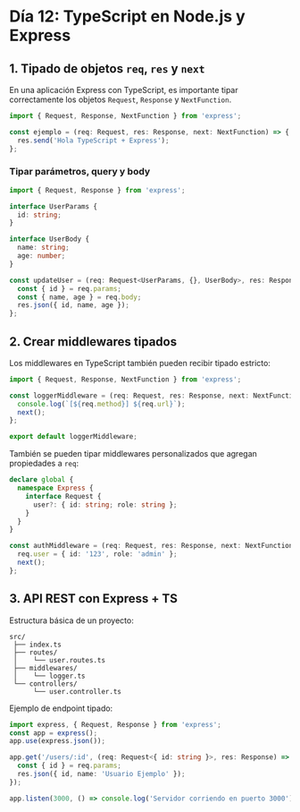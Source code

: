 # Día 12: TypeScript en Node.js y Express

## 1. Tipado de objetos `req`, `res` y `next`

En una aplicación Express con TypeScript, es importante tipar correctamente los objetos `Request`, `Response` y `NextFunction`.

```ts
import { Request, Response, NextFunction } from 'express';

const ejemplo = (req: Request, res: Response, next: NextFunction) => {
  res.send('Hola TypeScript + Express');
};
```

### Tipar parámetros, query y body

```ts
import { Request, Response } from 'express';

interface UserParams {
  id: string;
}

interface UserBody {
  name: string;
  age: number;
}

const updateUser = (req: Request<UserParams, {}, UserBody>, res: Response) => {
  const { id } = req.params;
  const { name, age } = req.body;
  res.json({ id, name, age });
};
```

## 2. Crear middlewares tipados

Los middlewares en TypeScript también pueden recibir tipado estricto:

```ts
import { Request, Response, NextFunction } from 'express';

const loggerMiddleware = (req: Request, res: Response, next: NextFunction) => {
  console.log(`[${req.method}] ${req.url}`);
  next();
};

export default loggerMiddleware;
```

También se pueden tipar middlewares personalizados que agregan propiedades a `req`:

```ts
declare global {
  namespace Express {
    interface Request {
      user?: { id: string; role: string };
    }
  }
}

const authMiddleware = (req: Request, res: Response, next: NextFunction) => {
  req.user = { id: '123', role: 'admin' };
  next();
};
```

## 3. API REST con Express + TS

Estructura básica de un proyecto:

```
src/
 ├── index.ts
 ├── routes/
 │    └── user.routes.ts
 ├── middlewares/
 │    └── logger.ts
 └── controllers/
      └── user.controller.ts
```

Ejemplo de endpoint tipado:

```ts
import express, { Request, Response } from 'express';
const app = express();
app.use(express.json());

app.get('/users/:id', (req: Request<{ id: string }>, res: Response) => {
  const { id } = req.params;
  res.json({ id, name: 'Usuario Ejemplo' });
});

app.listen(3000, () => console.log('Servidor corriendo en puerto 3000'));
```
